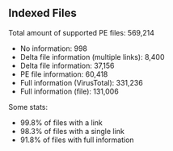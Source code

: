 ## Indexed Files

<!--FileStats-->
Total amount of supported PE files: 569,214

* No information: 998
* Delta file information (multiple links): 8,400
* Delta file information: 37,156
* PE file information: 60,418
* Full information (VirusTotal): 331,236
* Full information (file): 131,006

Some stats:

* 99.8% of files with a link
* 98.3% of files with a single link
* 91.8% of files with full information
<!--/FileStats-->
